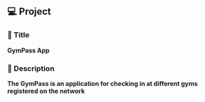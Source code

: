 ## 💻 Project

### 📖 Title

**GymPass App**

### 📝 Description

**The GymPass is an application for checking in at different gyms registered on the network**